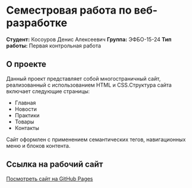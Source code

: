 # Семестровая работа по веб-разработке

**Студент:** Косоуров Денис Алексеевич
**Группа:** ЭФБО-15-24
**Тип работы:** Первая контрольная работа

## О проекте

Данный проект представляет собой многостраничный сайт, реализованный с использованием HTML и CSS.Структура сайта включает следующие страницы:

- Главная
- Новости
- Практики
- Товары
- Контакты

Сайт оформлен с применением семантических тегов, навигационных меню и блоков контента.

## Ссылка на рабочий сайт

[Посмотреть сайт на GitHub Pages](https://Jmyp1312.github.io/DenisKr1/index.html)